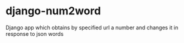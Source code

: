 # django-num2word
Django app which obtains by specified url a number and changes it in response to json words
